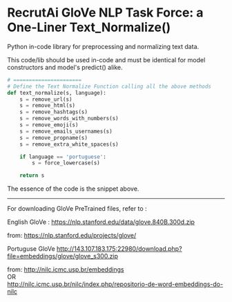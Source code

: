 # RecrutAi GloVe NLP Task Force: a One-Liner Text_Normalize()
Python in-code library for preprocessing and normalizing text data.   

This code/lib should be used in-code and must be identical for model constructors and model's predict() alike.

```python
# ======================
# Define the Text Normalize Function calling all the above methods
def text_normalize(s, language):
    s = remove_url(s)
    s = remove_html(s)
    s = remove_hashtags(s)
    s = remove_words_with_numbers(s)
    s = remove_emoji(s)
    s = remove_emails_usernames(s)
    s = remove_propname(s)
    s = remove_extra_white_spaces(s)

    if language == 'portuguese':
        s = force_lowercase(s)

    return s
```

The essence of the code is the snippet above.  

---

For downloading GloVe PreTrained files, refer to :  

English GloVe : 
https://nlp.stanford.edu/data/glove.840B.300d.zip  

from: https://nlp.stanford.edu/projects/glove/  



Portuguse GloVe
http://143.107.183.175:22980/download.php?file=embeddings/glove/glove_s300.zip

from: http://nilc.icmc.usp.br/embeddings  
OR  
http://nilc.icmc.usp.br/nilc/index.php/repositorio-de-word-embeddings-do-nilc
